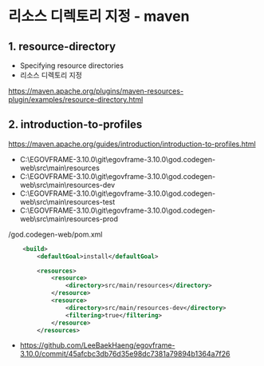# 리소스 디렉토리 지정 - maven

## 1. resource-directory

- Specifying resource directories
- 리소스 디렉토리 지정

https://maven.apache.org/plugins/maven-resources-plugin/examples/resource-directory.html

## 2. introduction-to-profiles

https://maven.apache.org/guides/introduction/introduction-to-profiles.html

- C:\EGOVFRAME-3.10.0\git\egovframe-3.10.0\god.codegen-web\src\main\resources
- C:\EGOVFRAME-3.10.0\git\egovframe-3.10.0\god.codegen-web\src\main\resources-dev
- C:\EGOVFRAME-3.10.0\git\egovframe-3.10.0\god.codegen-web\src\main\resources-test
- C:\EGOVFRAME-3.10.0\git\egovframe-3.10.0\god.codegen-web\src\main\resources-prod

/god.codegen-web/pom.xml
```xml
	<build>
		<defaultGoal>install</defaultGoal>

		<resources>
			<resource>
				<directory>src/main/resources</directory>
			</resource>
			<resource>
				<directory>src/main/resources-dev</directory>
				<filtering>true</filtering>
			</resource>
		</resources>
```

- https://github.com/LeeBaekHaeng/egovframe-3.10.0/commit/45afcbc3db76d35e98dc7381a79894b1364a7f26
